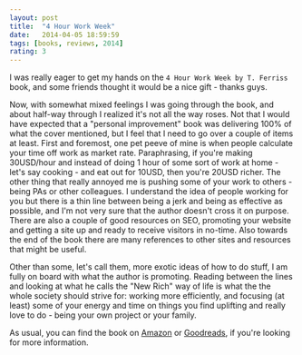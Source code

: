 ```yaml
---
layout: post
title:  "4 Hour Work Week"
date:   2014-04-05 18:59:59
tags: [books, reviews, 2014]
rating: 3
---
```


I was really eager to get my hands on the `4 Hour Work Week by T. Ferriss` book, and some friends thought it would be a nice gift - thanks guys.

Now, with somewhat mixed feelings I was going through the book, and about half-way through I realized it's not all the way roses.
Not that I would have expected that a "personal improvement" book was delivering 100% of what the cover mentioned, but I feel that I need to go over a couple of items at least.
First and foremost, one pet peeve of mine is when people calculate your time off work as market rate. Paraphrasing, if you're making 30USD/hour and instead of doing 1 hour of some sort of work at home - let's say cooking - and eat out for 10USD, then you're 20USD richer.
The other thing that really annoyed me is pushing some of your work to others - being PAs or other colleagues. I understand the idea of people working for you but there is a thin line between being a jerk and being as effective as possible, and I'm not very sure that the author doesn't cross it on purpose.
There are also a couple of good resources on SEO, promoting your website and getting a site up and ready to receive visitors in no-time. Also towards the end of the book there are many references to other sites and resources that might be useful.

Other than some, let's call them, more exotic ideas of how to do stuff, I am fully on board with what the author is promoting. Reading between the lines and looking at what he calls the "New Rich" way of life is what the the whole society should strive for:
working more efficiently, and focusing (at least) some of your energy and time on things you find uplifting and really love to do - being your own project or your family.

As usual, you can find the book on [Amazon] or [Goodreads], if you're looking for more information.

[Amazon]: http://www.amazon.com/4-Hour-Work-Week-Escape-Anywhere-ebook/dp/B006X0M2TS/ref=sr_1_1
[Goodreads]: https://www.goodreads.com/book/show/9278897-the-4-hour-work-week
